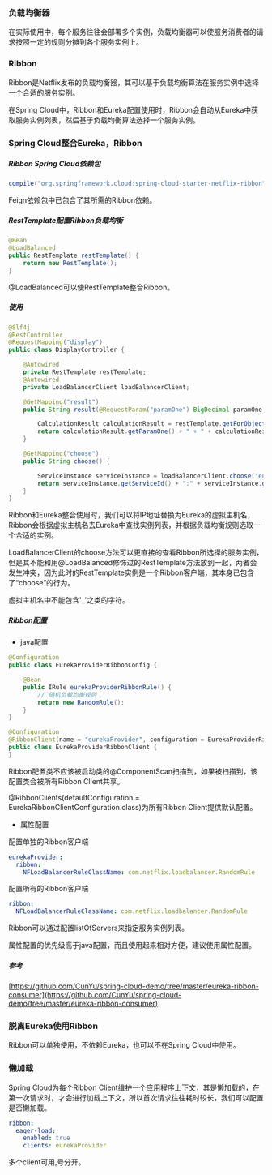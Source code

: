 ### 负载均衡器

在实际使用中，每个服务往往会部署多个实例，负载均衡器可以使服务消费者的请求按照一定的规则分摊到各个服务实例上。

### Ribbon

Ribbon是Netflix发布的负载均衡器，其可以基于负载均衡算法在服务实例中选择一个合适的服务实例。

在Spring Cloud中，Ribbon和Eureka配置使用时，Ribbon会自动从Eureka中获取服务实例列表，然后基于负载均衡算法选择一个服务实例。

### Spring Cloud整合Eureka，Ribbon

##### Ribbon Spring Cloud依赖包

``` groovy
compile("org.springframework.cloud:spring-cloud-starter-netflix-ribbon")
```

Feign依赖包中已包含了其所需的Ribbon依赖。

##### RestTemplate配置Ribbon负载均衡

``` java
@Bean
@LoadBalanced
public RestTemplate restTemplate() {
    return new RestTemplate();
}
```

@LoadBalanced可以使RestTemplate整合Ribbon。

##### 使用

``` java
@Slf4j
@RestController
@RequestMapping("display")
public class DisplayController {

    @Autowired
    private RestTemplate restTemplate;
    @Autowired
    private LoadBalancerClient loadBalancerClient;

    @GetMapping("result")
    public String result(@RequestParam("paramOne") BigDecimal paramOne, @RequestParam("paramTwo") BigDecimal paramTwo) {

        CalculationResult calculationResult = restTemplate.getForObject("http://eurekaProvider/calculation/add?paramOne=" + paramOne + "&paramTwo=" + paramTwo, CalculationResult.class);
        return calculationResult.getParamOne() + " + " + calculationResult.getParamTwo() + " = " + calculationResult.getResult();
    }

    @GetMapping("choose")
    public String choose() {

        ServiceInstance serviceInstance = loadBalancerClient.choose("eurekaProvider");
        return serviceInstance.getServiceId() + ":" + serviceInstance.getHost() + ":" + serviceInstance.getPort();
    }
}
```

Ribbon和Eureka整合使用时，我们可以将IP地址替换为Eureka的虚拟主机名，Ribbon会根据虚拟主机名去Eureka中查找实例列表，并根据负载均衡规则选取一个合适的实例。

LoadBalancerClient的choose方法可以更直接的查看Ribbon所选择的服务实例，但是其不能和用@LoadBalanced修饰过的RestTemplate方法放到一起，两者会发生冲突，因为此时的RestTemplate实例是一个Ribbon客户端，其本身已包含了“choose”的行为。

虚拟主机名中不能包含'_'之类的字符。

##### Ribbon配置

* java配置

``` java
@Configuration
public class EurekaProviderRibbonConfig {

    @Bean
    public IRule eurekaProviderRibbonRule() {
        // 随机负载均衡规则
        return new RandomRule();
    }
}
```

``` java
@Configuration
@RibbonClient(name = "eurekaProvider", configuration = EurekaProviderRibbonConfig.class)
public class EurekaProviderRibbonClient {
}
```

Ribbon配置类不应该被启动类的@ComponentScan扫描到，如果被扫描到，该配置类会被所有Ribbon Client共享。

@RibbonClients(defaultConfiguration = EurekaRibbonClientConfiguration.class)为所有Ribbon Client提供默认配置。

* 属性配置

配置单独的Ribbon客户端

``` yml
eurekaProvider:
  ribbon:
    NFLoadBalancerRuleClassName: com.netflix.loadbalancer.RandomRule
```

配置所有的Ribbon客户端

``` yml
ribbon:
  NFLoadBalancerRuleClassName: com.netflix.loadbalancer.RandomRule
```

Ribbon可以通过配置listOfServers来指定服务实例列表。

属性配置的优先级高于java配置，而且使用起来相对方便，建议使用属性配置。

##### 参考

[https://github.com/CunYu/spring-cloud-demo/tree/master/eureka-ribbon-consumer](https://github.com/CunYu/spring-cloud-demo/tree/master/eureka-ribbon-consumer)

### 脱离Eureka使用Ribbon

Ribbon可以单独使用，不依赖Eureka，也可以不在Spring Cloud中使用。

### 懒加载

Spring Cloud为每个Ribbon Client维护一个应用程序上下文，其是懒加载的，在第一次请求时，才会进行加载上下文，所以首次请求往往耗时较长，我们可以配置是否懒加载。

``` yml
ribbon:
  eager-load:
    enabled: true
    clients: eurekaProvider
```

多个client可用,号分开。